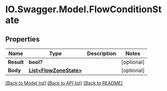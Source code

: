 # IO.Swagger.Model.FlowConditionState
## Properties

Name | Type | Description | Notes
------------ | ------------- | ------------- | -------------
**Result** | **bool?** |  | [optional] 
**Body** | [**List&lt;FlowZoneState&gt;**](FlowZoneState.md) |  | [optional] 

[[Back to Model list]](../README.md#documentation-for-models) [[Back to API list]](../README.md#documentation-for-api-endpoints) [[Back to README]](../README.md)

